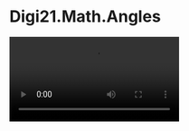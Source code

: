# Digi21.Math.Angles

<video controls>
    <source src="https://digi21.blob.core.windows.net/videos-ayuda/desarrollo/2.%20Digi21.Math.Angles.mp4" type="video/mp4">
</video>



